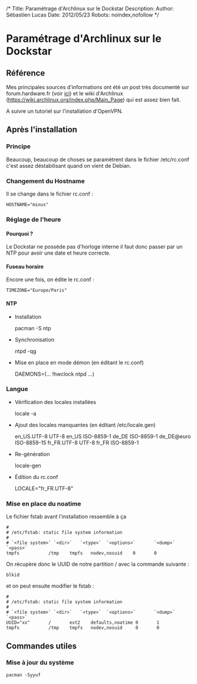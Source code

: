 /*
Title: Paramétrage d'Archlinux sur le Dockstar
Description: 
Author: Sébastien Lucas
Date: 2012/05/23
Robots: noindex,nofollow
*/
# Paramétrage d'Archlinux sur le Dockstar

## Référence
Mes principales sources d'informations ont été un post très documenté sur forum.hardware.fr (voir [ici](http://forum.hardware.fr/hfr/OSAlternatifs/Hardware-2/seagate-dockstar-computer-sujet_71314_83.htm#t1306553)) et le wiki d'Archlinux (https://wiki.archlinux.org/index.php/Main_Page) qui est assez bien fait.

A suivre un tutoriel sur l'installation d'OpenVPN.

## Après l'installation

### Principe
Beaucoup, beaucoup de choses se paramètrent dans le fichier /etc/rc.conf c'est assez déstabilisant quand on vient de Debian.
### Changement du Hostname

Il se change dans le fichier rc.conf :

	
	HOSTNAME="minus"

### Réglage de l'heure

#### Pourquoi ?
Le Dockstar ne possède pas d'horloge interne il faut donc passer par un NTP pour avoir une date et heure correcte.
#### Fuseau horaire

Encore une fois, on édite le rc.conf :

	
	TIMEZONE="Europe/Paris"

#### NTP

*	Installation

	
	pacman -S ntp


*	Synchronisation

	
	ntpd -qg


*	Mise en place en mode démon (en éditant le rc.conf)

	
	DAEMONS=(... !hwclock ntpd ...)

### Langue

*	Vérification des locales installées

	
	locale -a


*	Ajout des locales manquantes (en éditant /etc/locale.gen)

	
	en_US.UTF-8 UTF-8
	en_US ISO-8859-1
	de_DE ISO-8859-1
	de_DE@euro ISO-8859-15
	fr_FR.UTF-8 UTF-8
	fr_FR ISO-8859-1


*	Re-génération

	
	locale-gen


*	Édition du rc.conf

	
	LOCALE="fr_FR.UTF-8"

### Mise en place du noatime

Le fichier fstab avant l'installation ressemble à ça

	
	#
	# /etc/fstab: static file system information
	#
	# `<file system>` `<dir>`   `<type>`  `<options>`       `<dump>`  `<pass>`
	tmpfs           /tmp    tmpfs   nodev,nosuid    0       0


On récupère donc le UUID de notre partition / avec la commande suivante :

	
	blkid


et on peut ensuite modifier le fstab :

	
	#
	# /etc/fstab: static file system information
	#
	# `<file system>` `<dir>`   `<type>`  `<options>`       `<dump>`  `<pass>`
	UUID="xx"       /       ext2    defaults,noatime 0       1
	tmpfs           /tmp    tmpfs   nodev,nosuid     0       0

## Commandes utiles

### Mise à jour du système

	
	pacman -Syyuf



